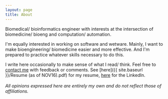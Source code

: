 ```yaml
---
layout: page
title: About
---
```

Biomedical/ bioinformatics engineer with interests at the intersection of biomedicine/ bioeng 
and computation/ automation. 

I'm equally interested in working on software and wetware. Mainly, I want to make bioengineering/
biomedicine easier and more effective. And I'm prepared to practice whatever skills necessary to do this. 
<!--<a href="{{ "/writing/2016/10/21/on_the_nature_and_order_of_things.html"
| prepend: site.baseurl}}"></a>-->  

I write here occasionally to make sense of what I read/ think. Feel free to [contact me](mailto:tfarrell01@gmail.com) 
with feedback or comments. See [here]({{ site.baseurl }}/Resume (as of NOV16).pdf) for my resume, 
[here](https://www.linkedin.com/in/timothy-m-farrell-8003bb42) for the LinkedIn.
<br>  
*All opinions expressed here are entirely my own and do not reflect those of affiliations.* 
